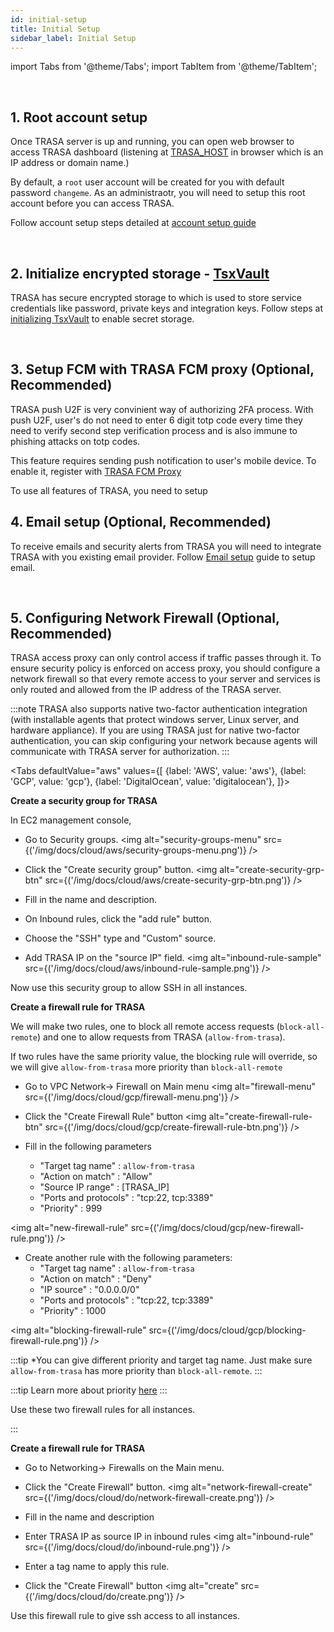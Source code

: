 ```yaml
---
id: initial-setup
title: Initial Setup
sidebar_label: Initial Setup
---
```


<!-- > If you signed up for TRASA Cloud service, you can skip this guide. -->

import Tabs from '@theme/Tabs';
import TabItem from '@theme/TabItem';

<br />



## 1. Root account setup



Once TRASA server is up and running, you can open web browser to access TRASA dashboard (listening at [TRASA_HOST](/docs/getting-started/glossary#TRASA_HOST) in browser which is an IP address or domain name.)

By default, a `root` user account will be created for you with default password `changeme`. As an administraotr, you will need to setup this root account before you can access TRASA.




Follow account setup steps detailed at [account setup guide](/docs/users/account-setup)


<br />



## 2. Initialize encrypted storage - [TsxVault](/docs/getting-started/glossary#tsxvault)

TRASA has secure encrypted storage to which is used to store service credentials like password, private keys and integration keys.
Follow steps at [initializing TsxVault](/docs/providers/vault/tsxvault) to enable secret storage.

<br />

## 3. Setup FCM with TRASA FCM proxy (Optional, Recommended)

TRASA push U2F is very convinient way of authorizing 2FA process. With push U2F, user's do not need to enter 6 digit totp code every time they need to verify second step verification process and is also immune to phishing attacks on totp codes. 

This feature requires sending push notification to user's mobile device. To enable it, register with [TRASA FCM Proxy](/docs/system/fcm-settings)

To use all features of TRASA, you need to setup

## 4.  Email setup (Optional, Recommended)

To receive emails and security alerts from TRASA you will need to integrate TRASA with you existing email provider. Follow [Email setup](/docs/system/email-settings) guide to setup email.

<br />



## 5. Configuring Network Firewall  (Optional, Recommended)

TRASA access proxy can only control access if traffic passes through it. To ensure security policy is enforced on access proxy, you should configure a network firewall so that every remote access to your server and services is only routed and allowed from the IP address of the TRASA server. 

:::note
TRASA also supports native two-factor authentication integration (with installable agents that protect windows server, Linux server, and hardware appliance). If you are using TRASA just for native two-factor authentication, you can skip configuring your network because agents will communicate with TRASA server for authorization.
:::

<!-- ######################################################################################## -->

<Tabs
defaultValue="aws"
values={[
{label: 'AWS', value: 'aws'},
{label: 'GCP', value: 'gcp'},
{label: 'DigitalOcean', value: 'digitalocean'},
]}>

<!-- ######################################################################################## -->
<TabItem value="aws">

**Create a security group for TRASA**

In EC2 management console,

- Go to Security groups.
  <img alt="security-groups-menu" src={('/img/docs/cloud/aws/security-groups-menu.png')} />

- Click the "Create security group" button.
  <img alt="create-security-grp-btn" src={('/img/docs/cloud/aws/create-security-grp-btn.png')} />

- Fill in the name and description.
- On Inbound rules, click the "add rule" button.

- Choose the "SSH" type and "Custom" source.
- Add TRASA IP on the "source IP" field.
  <img alt="inbound-rule-sample" src={('/img/docs/cloud/aws/inbound-rule-sample.png')} />

Now use this security group to allow SSH in all instances.
</TabItem>

<!-- ######################################################################################## -->

<TabItem value="gcp">

**Create a firewall rule for TRASA**

We will make two rules, one to block all remote access requests (`block-all-remote`) and one to allow requests from TRASA (`allow-from-trasa`).

If two rules have the same priority value, the blocking rule will override, so we will give `allow-from-trasa` more priority than `block-all-remote`

- Go to VPC Network-> Firewall on Main menu
  <img alt="firewall-menu" src={('/img/docs/cloud/gcp/firewall-menu.png')} />

- Click the "Create Firewall Rule" button
  <img alt="create-firewall-rule-btn" src={('/img/docs/cloud/gcp/create-firewall-rule-btn.png')} />

- Fill in the following parameters
  - "Target tag name" : `allow-from-trasa`
  - "Action on match" : "Allow"
  - "Source IP range" : [TRASA_IP]
  - "Ports and protocols" : "tcp:22, tcp:3389"
  - "Priority" : 999

<img alt="new-firewall-rule" src={('/img/docs/cloud/gcp/new-firewall-rule.png')} />

- Create another rule with the following parameters:
  - "Target tag name" : `allow-from-trasa`
  - "Action on match" : "Deny"
  - "IP source" : "0.0.0.0/0"
  - "Ports and protocols" : "tcp:22, tcp:3389"
  - "Priority" : 1000

<img alt="blocking-firewall-rule" src={('/img/docs/cloud/gcp/blocking-firewall-rule.png')} />

:::tip
\*You can give different priority and target tag name.
Just make sure `allow-from-trasa` has more priority than `block-all-remote`.
:::

:::tip
Learn more about priority [here](https://cloud.google.com/vpc/docs/firewalls#priority_order_for_firewall_rules)
:::

Use these two firewall rules for all instances.



:::
</TabItem>

<!-- ######################################################################################## -->

<TabItem value="digitalocean">

**Create a firewall rule for TRASA**

- Go to Networking-> Firewalls on the Main menu.
- Click the "Create Firewall" button.
  <img alt="network-firewall-create" src={('/img/docs/cloud/do/network-firewall-create.png')} />

- Fill in the name and description
- Enter TRASA IP as source IP in inbound rules
  <img alt="inbound-rule" src={('/img/docs/cloud/do/inbound-rule.png')} />

- Enter a tag name to apply this rule.
- Click the "Create Firewall" button
  <img alt="create" src={('/img/docs/cloud/do/create.png')} />

Use this firewall rule to give ssh access to all instances.
</TabItem>

<!-- ######################################################################################## -->
</Tabs>
